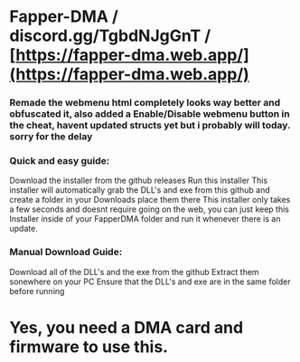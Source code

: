 # Fapper-DMA  /  discord.gg/TgbdNJgGnT  /  [https://fapper-dma.web.app/](https://fapper-dma.web.app/)


### Remade the webmenu html completely looks way better and obfuscated it, also added a Enable/Disable webmenu button in the cheat, havent updated structs yet but i probably will today. sorry for the delay



### Quick and easy guide:

Download the installer from the github releases
Run this installer
This installer will automatically grab the DLL's and exe from this github and create a folder in your Downloads place them there
This installer only takes a few seconds and doesnt require going on the web, you can just keep this Installer inside of your FapperDMA folder and run it whenever there is an update.



### Manual Download Guide:

Download all of the DLL's and the exe from the github
Extract them sonewhere on your PC
Ensure that the DLL's and exe are in the same folder before running




# Yes, you need a DMA card and firmware to use this.
